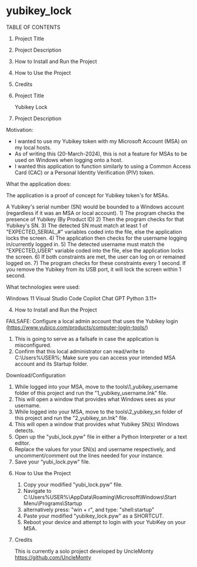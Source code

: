 # yubikey_lock

TABLE OF CONTENTS

1. Project Title
2. Project Description
3. How to Install and Run the Project
4. How to Use the Project
5. Credits

1. Project Title 

   Yubikey Lock

2. Project Description

Motivation:
   
  - I wanted to use my Yubikey token with my Microsoft Account (MSA) on my local hosts.
  - As of writing this (20-March-2024), this is not a feature for MSAs to be used on Windows when logging onto a host.
  - I wanted this application to function similarly to using a Common Access Card (CAC) or a Personal Identity Verification (PIV) token.

What the application does:
   
  The application is a proof of concept for Yubikey token's for MSAs.
  
  A Yubikey's serial number (SN) would be bounded to a Windows account (regardless if it was an MSA or local account).
        1) The program checks the presence of Yubikey (By Product ID)
        2) Then the program checks for that Yubikey's SN.
        3) The detected SN must match at least 1 of "EXPECTED_SERIAL_#" variables coded into the file, else the application locks the screen.
        4) The application then checks for the username logging in/currently logged in.
        5) The detected username must match the "EXPECTED_USER" variable coded into the file, else the application locks the screen.
        6) If both constraints are met, the user can log on or remained logged on.
        7) The program checks for these constraints every 1 second.
 If you remove the Yubikey from its USB port, it will lock the screen within 1 second. 

What technologies were used:
   
  Windows 11
  Visual Studio Code
  Copilot
  Chat GPT
  Python 3.11+

4. How to Install and Run the Project

FAILSAFE: Configure a local admin account that uses the Yubikey login (https://www.yubico.com/products/computer-login-tools/)
   1) This is going to serve as a failsafe in case the application is misconfigured.
   2) Confirm that this local administrator can read/write to C:\Users\%USER%; Make sure you can access your intended MSA account and its Startup folder.
   
Download/Configuration
   
   1) While logged into your MSA, move to the tools\1_yubikey_username folder of this project and run the "1_yubikey_username.lnk" file.
   2) This will open a window that provides what Windows sees as your username.
   3) While logged into your MSA, move to the tools\2_yubikey_sn folder of this project and run the "2_yubikey_sn.lnk" file.
   4) This will open a window that provides what Yubikey SN(s) Windows detects.
   5) Open up the "yubi_lock.pyw" file in either a Python Interpreter or a text editor.
   6) Replace the values for your SN(s) and username respectively, and uncomment/comment out the lines needed for your instance.
   7) Save your “yubi_lock.pyw" file.

6. How to Use the Project

   1) Copy your modified "yubi_lock.pyw" file.
   2) Navigate to C:\Users\%USER%\AppData\Roaming\Microsoft\Windows\Start Menu\Programs\Startup
   3) alternatively press: "win + r", and type: "shell:startup"
   4) Paste your modified "yubikey_lock.pyw" as a SHORTCUT.
   5) Reboot your device and attempt to login with your YubiKey on your MSA.

7. Credits

   This is currently a solo project developed by UncleMonty
   https://github.com/UncleMonty
